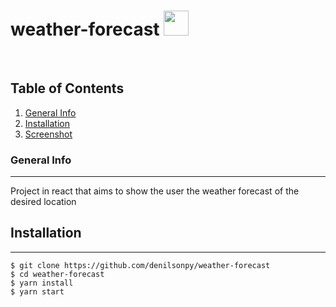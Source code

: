 # weather-forecast <img src="https://img.itch.zone/aW1nLzY5NDE3OTQuZ2lm/original/gb6j7G.gif" width="40" height="40" />

<br/>

## Table of Contents

1. [General Info](#general-info)
2. [Installation](#installation)
4. [Screenshot](#screenshot)

### General Info

---

Project in react that aims to show the user the weather forecast of the desired location


## Installation

---

```
$ git clone https://github.com/denilsonpy/weather-forecast
$ cd weather-forecast
$ yarn install
$ yarn start
```


